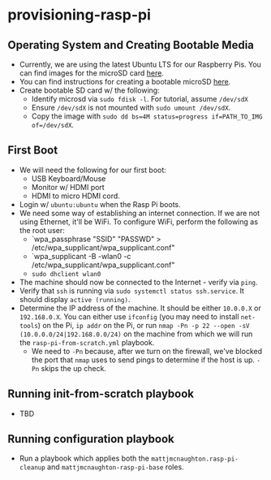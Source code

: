 # provisioning-rasp-pi

## Operating System and Creating Bootable Media

- Currently, we are using the latest Ubuntu LTS for our Raspberry Pis. You can
  find images for the microSD card [here](https://ubuntu.com/download/raspberry-pi).
- You can find instructions for creating a bootable microSD
  [here](https://ubuntu.com/tutorials/create-an-ubuntu-image-for-a-raspberry-pi-on-ubuntu#1-overview).
- Create bootable SD card w/ the following:
  - Identify microsd via `sudo fdisk -l`. For tutorial, assume `/dev/sdX`
  - Ensure `/dev/sdX` is not mounted with `sudo umount /dev/sdX`.
  - Copy the image with `sudo dd bs=4M status=progress if=PATH_TO_IMG
    of=/dev/sdX`.

## First Boot

- We will need the following for our first boot:
  - USB Keyboard/Mouse
  - Monitor w/ HDMI port
  - HDMI to micro HDMI cord.
- Login w/ `ubuntu:ubuntu` when the Rasp Pi boots.
- We need some way of establishing an internet connection. If we are not using
  Ethernet, it'll be WiFi. To configure WiFi, perform the following as the root
  user:
  - `wpa_passphrase "SSID" "PASSWD" > /etc/wpa_supplicant/wpa_supplicant.conf"
  - `wpa_supplicant -B -wlan0 -c /etc/wpa_supplicant/wpa_supplicant.conf"
  - `sudo dhclient wlan0`
- The machine should now be connected to the Internet - verify via `ping`.
- Verify that `ssh` is running via `sudo systemctl status ssh.service`. It
  should display `active (running)`.
- Determine the IP address of the machine. It should be either `10.0.0.X` or
  `192.168.0.X`. You can either use `ifconfig` (you may need to install
  `net-tools`) on the Pi, `ip addr` on the Pi,
  or run `nmap -Pn -p 22 --open -sV (10.0.0.0/24|192.168.0.0/24)`
  on the machine from which we will run the `rasp-pi-from-scratch.yml` playbook.
  - We need to `-Pn` because, after we turn on the firewall, we've blocked the
    port that `nmap` uses to send pings to determine if the host is up. `-Pn`
    skips the up check.

## Running init-from-scratch playbook

- TBD

## Running configuration playbook

- Run a playbook which applies both the `mattjmcnaughton.rasp-pi-cleanup` and
  `mattjmcnaughton-rasp-pi-base` roles.
